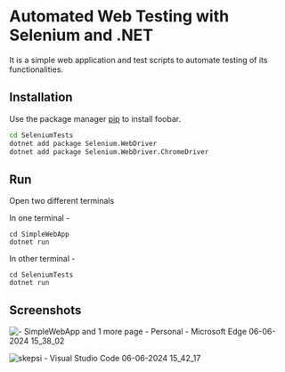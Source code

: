 # Automated Web Testing with Selenium and .NET

It is a simple web application and  test scripts to automate testing of its functionalities.

## Installation

Use the package manager [pip](https://pip.pypa.io/en/stable/) to install foobar.

```bash
cd SeleniumTests
dotnet add package Selenium.WebDriver
dotnet add package Selenium.WebDriver.ChromeDriver
```

## Run

Open two different terminals

In one terminal -

```
cd SimpleWebApp
dotnet run
```

In other terminal -

```
cd SeleniumTests
dotnet run
```

## Screenshots

![- SimpleWebApp and 1 more page - Personal - Microsoft​ Edge 06-06-2024 15_38_02](https://github.com/agdgithub/Automated-Web-Testing-with-Selenium-and-.NET/assets/98071875/cab71b5b-bab8-4240-8bce-6dd1ac46ba8a)

![skepsi - Visual Studio Code 06-06-2024 15_42_17](https://github.com/agdgithub/Automated-Web-Testing-with-Selenium-and-.NET/assets/98071875/0c180846-fbbf-47c5-8c95-1dad460d5fbd)

